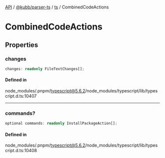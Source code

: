 [API](../../../../../packages.md) / [@kubb/parser-ts](../../../index.md) / [ts](../index.md) / CombinedCodeActions

# CombinedCodeActions

## Properties

### changes

```ts
changes: readonly FileTextChanges[];
```

#### Defined in

node\_modules/.pnpm/typescript@5.6.2/node\_modules/typescript/lib/typescript.d.ts:10407

***

### commands?

```ts
optional commands: readonly InstallPackageAction[];
```

#### Defined in

node\_modules/.pnpm/typescript@5.6.2/node\_modules/typescript/lib/typescript.d.ts:10408

